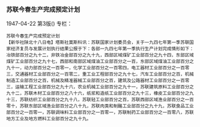 ### 苏联今春生产完成预定计划

1947-04-22
第3版()
专栏：

    苏联今春生产完成预定计划
    【新华社陕北十八日电】塔斯社莫斯科讯：苏联国家计划委员会，关于一九四七年第一季苏联国家经济复员与发展计划执行结果公报于下：各部一九四七年第一季执行生产计划完成情形如下：冶铁部百分之九十二，非铁冶金部百分之九十九，西部区域煤矿工业部百分之九十四，东部区域煤矿工业部百分之九十七，西部和南部区域煤油工业部百分之一百，东部区域煤油工业部百分之九十一，动力部百分之一百零一，化学工业部百分之一百零四，电工器材工业部百分之一百零三，交通器材工业部百分之一百零二，重工业工程部百分之九十七，汽车工业部百分之百，机械制造工业部百分之百，机械及精准器械工业部百分之百，建筑及公路器材工业部百分之一百零三，运输工程工业部百分之九十六，农业机械工业部百分之九十一，苏联建筑原料工业部百分之九十二，苏联木材工业部百分之八十六，纸浆和造纸工业部百分之九十三，橡皮工业部百分之九十三，苏联纺织工业部百分之九十八，苏联轻工业部百分之百，苏联西部区域渔业部百分之一百零十，苏联东部区域渔业部百分之八十九，苏联肉类和制酪工业部百分之九十九，苏联食品工业部百分之一百零一，苏联调味料工业部百分之一百零一，苏联制药工业部百分之一百零八，苏联地方工业及地方燃料工业部百分之九十九。
